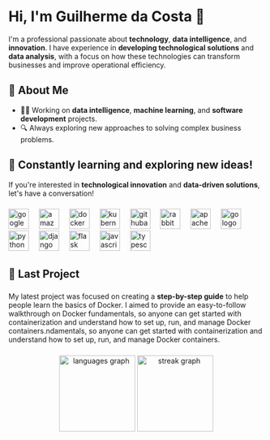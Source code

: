 # Hi, I'm Guilherme da Costa 👋

I'm a professional passionate about **technology**, **data intelligence**, and **innovation**. I have experience in **developing technological solutions** and **data analysis**, with a focus on how these technologies can transform businesses and improve operational efficiency.

## 🚀 About Me

- 👨‍💻 Working on **data intelligence**, **machine learning**, and **software development** projects.
- 🔍 Always exploring new approaches to solving complex business problems.

## 🌱 Constantly learning and exploring new ideas!

If you're interested in **technological innovation** and **data-driven solutions**, let's have a conversation!

###

<div align="left">
  <img src="https://skillicons.dev/icons?i=gcp" height="40" alt="googlecloud logo"  />
  <img width="12" />
  <img src="https://skillicons.dev/icons?i=aws" height="40" alt="amazonwebservices logo"  />
  <img width="12" />
  <img src="https://skillicons.dev/icons?i=docker" height="40" alt="docker logo"  />
  <img width="12" />
  <img src="https://skillicons.dev/icons?i=kubernetes" height="40" alt="kubernetes logo"  />
  <img width="12" />
  <img src="https://cdn.simpleicons.org/githubactions/2088FF" height="40" alt="githubactions logo"  />
  <img width="12" />
  <img src="https://skillicons.dev/icons?i=rabbitmq" height="40" alt="rabbitmq logo"  />
  <img width="12" />
  <img src="https://skillicons.dev/icons?i=kafka" height="40" alt="apachekafka logo"  />
  <img width="12" />
  <img src="https://skillicons.dev/icons?i=go" height="40" alt="go logo"  />
  <img width="12" />
  <img src="https://skillicons.dev/icons?i=py" height="40" alt="python logo"  />
  <img width="12" />
  <img src="https://skillicons.dev/icons?i=django" height="40" alt="django logo"  />
  <img width="12" />
  <img src="https://skillicons.dev/icons?i=flask" height="40" alt="flask logo"  />
  <img width="12" />
  <img src="https://skillicons.dev/icons?i=js" height="40" alt="javascript logo"  />
  <img width="12" />
  <img src="https://skillicons.dev/icons?i=ts" height="40" alt="typescript logo"  />
</div>

###

## 🚀 Last Project

###

My latest project was focused on creating a **step-by-step guide** to help people learn the basics of Docker. I aimed to provide an easy-to-follow walkthrough on Docker fundamentals, so anyone can get started with containerization and understand how to set up, run, and manage Docker containers.ndamentals, so anyone can get started with containerization and understand how to set up, run, and manage Docker containers.</p>

###

<div align="center">
  <img src="https://github-readme-stats.vercel.app/api/top-langs?username=Guilherme-daCosta&locale=en&hide_title=false&layout=compact&card_width=320&langs_count=5&theme=monokai&hide_border=true&order=2" height="150" alt="languages graph"  />
  <img src="https://streak-stats.demolab.com?user=Guilherme-daCosta&locale=en&mode=daily&theme=monokai&hide_border=true&border_radius=5&order=3" height="150" alt="streak graph" />
</div>

###

